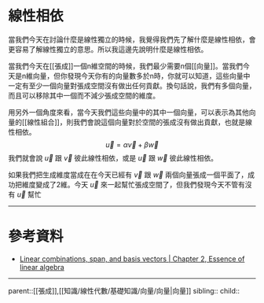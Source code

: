# 線性相依
當我們今天在討論什麼是線性獨立的時候，我覺得我們先了解什麼是線性相依，會更容易了解線性獨立的意思。所以我這邊先說明什麼是線性相依。

當我們今天在[[張成]]一個n維空間的時候，我們最少需要n個[[向量]]。當我們今天是n維向量，但你發現今天你有的向量數多於n時，你就可以知道，這些向量中一定有至少一個向量對張成空間沒有做出任何貢獻。換句話說，我們有多個向量，而且可以移除其中一個而不減少張成空間的維度。

用另外一個角度來看，當今天我們這些向量中的其中一個向量，可以表示為其他向量的[[線性組合]]，則我們會說這個向量對於空間的張成沒有做出貢獻，也就是線性相依。
$$
\vec{u}=\alpha\vec{v}+\beta\vec{w}
$$
我們就會說 $\vec{u}$ 跟 $\vec{v}$ 彼此線性相依，或是 $\vec{u}$ 跟 $\vec{w}$ 彼此線性相依。

如果我們把生成維度當成在在今天已經有 $\vec{v}$ 跟 $\vec{w}$ 兩個向量張成一個平面了，成功把維度變成了2維。今天 $\vec{u}$ 來一起幫忙張成空間了，但我們發現今天不管有沒有 $\vec{u}$ 幫忙
- - -
# 參考資料
- [Linear combinations, span, and basis vectors | Chapter 2, Essence of linear algebra](https://www.youtube.com/watch?v=k7RM-ot2NWY&list=PLZHQObOWTQDPD3MizzM2xVFitgF8hE_ab)
- - -
parent::[[張成]],[[知識/線性代數/基礎知識/向量/向量|向量]]
sibling::
child::